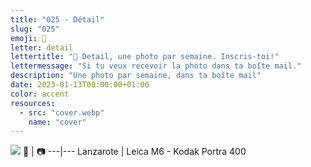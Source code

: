 ```yaml
---
title: "025 - Détail"
slug: "025"
emoji: 👀
letter: detail
lettertitle: "👀 Detail, une photo par semaine. Inscris-toi!"
lettermessage: "Si tu veux recevoir la photo dans ta boîte mail."
description: "Une photo par semaine, dans ta boîte mail"
date: 2023-01-13T00:00:00+01:00
color: accent
resources:
  - src: "cover.webp"
    name: "cover"
---
```

![](cover)
📍 | 📷
---|---
Lanzarote | Leica M6 - Kodak Portra 400
